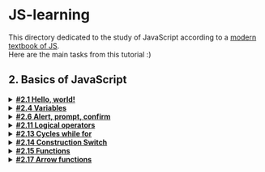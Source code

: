 # JS-learning
This directory dedicated to the study of JavaScript according to a [modern textbook of JS](https://learn.javascript.ru/).    
Here are the main tasks from this tutorial :)  
## 2. Basics of JavaScript  
<details><summary> <a href="https://learn.javascript.ru/hello-world"><b>#2.1 Hello, world!</b></a></summary>
<p>

**1.js: "Вызвать alert"**  

Создайте страницу, которая отобразит сообщение `«Я JavaScript!»`.  
  
</p>
</details>

<details><summary> <a href="https://learn.javascript.ru/variables"><b>#2.4 Variables</b></a></summary>
<p>

**1.js: "Работа с переменными"**  

1. Объявите две переменные: `admin` и `name`.  
2. Запишите строку `"Джон"` в переменную `name`.  
3. Скопируйте значение из переменной `name` в `admin`.  
4. Выведите на экран значение `admin`, используя функцию `alert` (должна показать «Джон»).  
  
</p>
</details>

<details><summary> <a href="https://learn.javascript.ru/alert-prompt-confirm"><b>#2.6 Alert, prompt, confirm</b></a></summary>
<p>

**1.js: "Простая страница"**  

Создайте страницу, которая спрашивает имя у пользователя и выводит его. 
  
</p>
</details>

<details><summary> <a href="https://learn.javascript.ru/ifelse"><b>#2.11 Logical operators</b></a></summary>
<p>

1. **1.js: "Проверка значения из диапазона"**  

Напишите условие `if` для проверки, что переменная `age` находится в диапазоне между `14` и `90` включительно.

«Включительно» означает, что значение переменной `age` может быть равно `14` или `90`. 

--------------------------------------------------------------------------------
 
2. **2.js: "Проверка значения вне диапазона"**  

Напишите условие `if` для проверки, что значение переменной `age` НЕ находится в диапазоне `14` и `90` включительно.

Напишите два варианта: первый с использованием оператора НЕ `!`, второй – без этого оператора.

--------------------------------------------------------------------------------
 
3. **checkingLog.js: "Проверка функций"** 

Проверка функций, описанных в скриптах `1.js` и `2.js`

--------------------------------------------------------------------------------
 
</p>
</details>

<details><summary> <a href="https://learn.javascript.ru/while-for"><b>#2.13 Cycles while for</b></a></summary>
<p>

1. **printEven.js: "Выведите чётные числа"**  

При помощи цикла `for` выведите чётные числа от `2` до `10`.

--------------------------------------------------------------------------------
 
2. **forToWhile.js: "Замените for на while"**  

Перепишите код, заменив цикл `for` на `while`, без изменения поведения цикла.

```javascript
    for (let i = 0; i < 3; i++) {
    alert( `number ${i}!` );
    }
```

--------------------------------------------------------------------------------
 
3. **incorrectInput.js, incorrectInput2.js: "Повторять цикл, пока ввод неверен"** 

Напишите цикл, который предлагает `prompt` ввести число, большее `100`. Если посетитель ввёл другое число – попросить ввести ещё раз, и так далее.

Цикл должен спрашивать число пока либо посетитель не введёт число, большее `100`, либо не нажмёт кнопку Отмена (ESC).

Предполагается, что посетитель вводит только числа. Предусматривать обработку нечисловых строк в этой задаче необязательно.

--------------------------------------------------------------------------------
 
4. **simpleNumbers.js: "Вывести простые числа"** 

Напишите код, который выводит все простые числа из интервала от `2` до `n`.

Для `n = 10` результат должен быть `2,3,5,7`.

P.S. Код также должен легко модифицироваться для любых других интервалов.

--------------------------------------------------------------------------------
 
</p>

</details>

<details><summary> <a href="https://learn.javascript.ru/switch"><b>#2.14 Construction Switch</b></a></summary>
<p>

1. **switchToFor.js: "Напишите "if", аналогичный "switch""**  

Напишите `if..else`, соответствующий следующему `switch`:

```javascript
    switch (browser) {
      case 'Edge':
      alert( "You've got the Edge!" );
      break;

    case 'Chrome':
    case 'Firefox':
    case 'Safari':
    case 'Opera':
      alert( 'Okay we support these browsers too' );
      break;

    default:
      alert( 'We hope that this page looks ok!' );
  }
```

--------------------------------------------------------------------------------
 
 2. **ifToSwitch.js: "Переписать условия "if" на "switch""** 

Перепишите код с использованием одной конструкции `switch`:

```javascript
    const number = +prompt('Введите число между 0 и 3', '');

    if (number === 0) {
      alert('Вы ввели число 0');
    }

    if (number === 1) {
      alert('Вы ввели число 1');
    }

    if (number === 2 || number === 3) {
      alert('Вы ввели число 2, а может и 3');
    }

```

--------------------------------------------------------------------------------
 
</p>
</details>

<details><summary> <a href="https://learn.javascript.ru/switch"><b>#2.15 Functions</b></a></summary>

</details>

<details><summary> <a href="https://learn.javascript.ru/switch"><b>#2.17 Arrow functions</b></a></summary>

</details>

